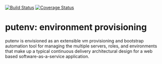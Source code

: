 [![Build Status](https://travis-ci.org/ActiveSCM/putenv.svg?branch=master)][travis]
[![Coverage Status](https://coveralls.io/repos/ActiveSCM/putenv/badge.png?branch=master)][coveralls]

[travis]: http://travis-ci.org/ActiveSCM/putenv
[coveralls]: https://coveralls.io/r/ActiveSCM/putenv

# putenv: environment provisioning

putenv is envisioned as an extensible vm provisioning and bootstrap automation tool for managing the multiple servers, roles, and environments that make up a typical continuous delivery architectural design for a web based software-as-a-service application.





<footer
This tool is the re-write of the elevage tool that incorporates a plug-in architecture to enable easier use of mutltiple virtualization ingrastructures.

